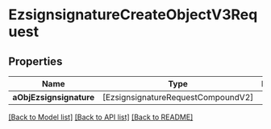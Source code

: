# EzsignsignatureCreateObjectV3Request

## Properties
Name | Type | Description | Notes
------------ | ------------- | ------------- | -------------
**aObjEzsignsignature** | [EzsignsignatureRequestCompoundV2] |  | 

[[Back to Model list]](../README.md#documentation-for-models) [[Back to API list]](../README.md#documentation-for-api-endpoints) [[Back to README]](../README.md)


